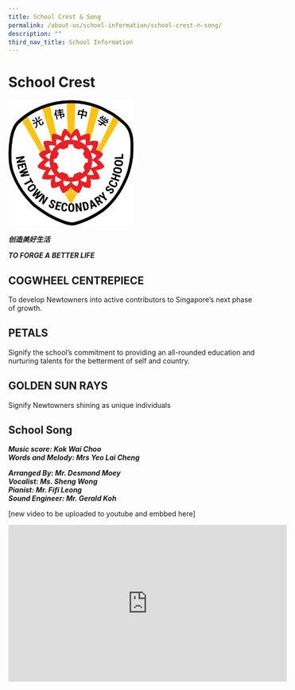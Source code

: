 ```yaml
---
title: School Crest & Song
permalink: /about-us/school-information/school-crest-n-song/
description: ""
third_nav_title: School Information
---
```

# School Crest

<img src="/images/crest1.jpeg" style="width:50%">
		 
***创造美好生活***

***TO FORGE A BETTER LIFE***

COGWHEEL CENTREPIECE&nbsp;
---------------------

To develop Newtowners into active contributors to Singapore’s next phase of growth.

  
  

PETALS
------

Signify the school’s commitment to providing an all-rounded education and nurturing talents for the betterment of self and country.


  

GOLDEN SUN RAYS
---------------

Signify Newtowners shining as unique individuals&nbsp;


School Song
-----------

**_Music score: Kok Wai Choo_**   
**_Words and Melody: Mrs Yeo Lai Cheng_**

**_Arranged By: Mr. Desmond Moey_**   
**_Vocalist: Ms. Sheng Wong_**   
**_Pianist: Mr. Fifi Leong_**  
**_Sound Engineer: Mr. Gerald Koh_**

[new video to be uploaded to youtube and embbed here]

<iframe width="560" height="315" src="https://www.youtube.com/embed/I7VFXIVY3xI" title="YouTube video player" frameborder="0" allow="accelerometer; autoplay; clipboard-write; encrypted-media; gyroscope; picture-in-picture" allowfullscreen=""></iframe>